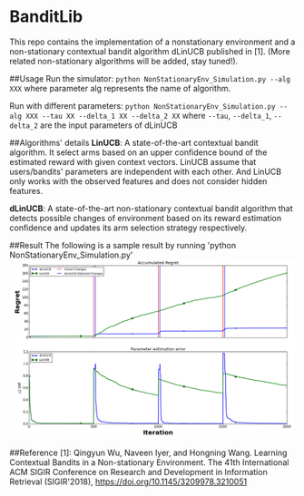 # BanditLib
This repo contains the implementation of a nonstationary environment and a non-stationary contextual bandit algorithm dLinUCB published in [1]. (More related non-stationary algorithms will be added, stay tuned!).

##Usage
Run the simulator: `python NonStationaryEnv_Simulation.py --alg XXX` where parameter alg represents the name of algorithm. 

Run with different parameters: `python NonStationaryEnv_Simulation.py --alg XXX --tau XX --delta_1 XX --delta_2 XX` 
where 
`--tau`, `--delta_1`, `--delta_2` are the input parameters of dLinUCB

##Algorithms' details
**LinUCB**: A state-of-the-art contextual bandit algorithm. It select arms based on an upper confidence bound of the estimated reward with given context vectors. LinUCB assume that users/bandits' parameters are independent with each other. And LinUCB only works with the observed features and does not consider hidden features.

**dLinUCB**: A state-of-the-art non-stationary contextual bandit algorithm that detects possible changes of environment based on
its reward estimation confidence and updates its arm selection strategy respectively.


##Result
The following is a sample result by running 'python NonStationaryEnv_Simulation.py'
![image](SimulationResults/sample_result.png "regret and parameter estimation quality")

##Reference
[1]: Qingyun Wu, Naveen Iyer, and Hongning Wang. Learning Contextual Bandits in a Non-stationary Environment. The 41th International ACM SIGIR Conference on Research and Development in Information Retrieval (SIGIR'2018),  https://doi.org/10.1145/3209978.3210051


